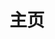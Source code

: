 ---
home: true
icon: home
title: 主页
heroImage: /images/logo-BULLETS.png
heroImageDark: /images/logo-BULLETS-White.png
heroText: aniBullet Docs
tagline: ✨ 一些个人文档记录 ✨
actions:
  - text: Link Star —— t
    link: /guide/
    type: primary
  - text: 关于
    link: /intro.md
features:
  - title: K 帧工具 - BsKeyTools
    icon: blog
    details: 专为动画师定制的 K 帧工具，个人学习作品，工具全开源无任何收费，请勿商用，仅供学习参考
    link: https://anibullet.github.io/tools/bskeytools/
---